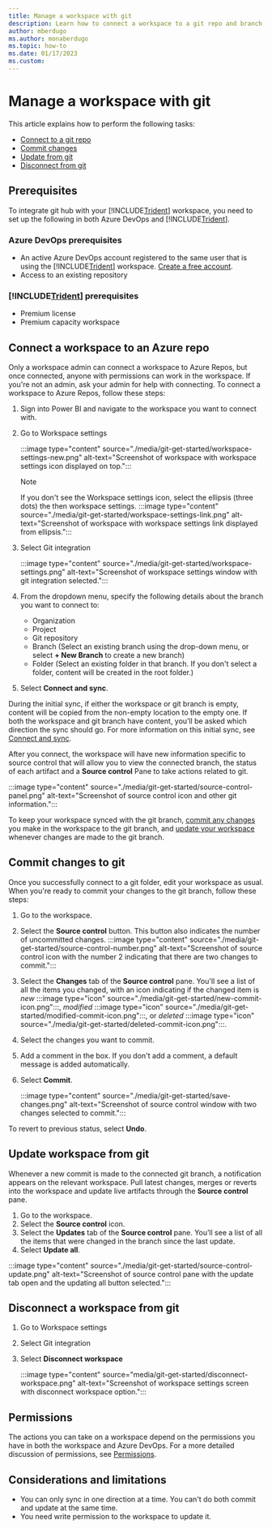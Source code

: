```yaml
---
title: Manage a workspace with git
description: Learn how to connect a workspace to a git repo and branch, commit changes and sync.
author: mberdugo
ms.author: monaberdugo
ms.topic: how-to
ms.date: 01/17/2023
ms.custom: 
---
```


# Manage a workspace with git

This article explains how to perform the following tasks:

- [Connect to a git repo](#connect-a-workspace-to-an-azure-repo)
- [Commit changes](#commit-changes-to-git)
- [Update from git](#update-workspace-from-git)
- [Disconnect from git](#disconnect-a-workspace-from-git)

## Prerequisites

To integrate git hub with your [!INCLUDE[Trident](../../includes/product-name.md)] workspace, you need to set up the following in both Azure DevOps and [!INCLUDE[Trident](../../includes/product-name.md)].

### Azure DevOps prerequisites

- An active Azure DevOps account registered to the same user that is using the [!INCLUDE[Trident](../../includes/product-name.md)] workspace. [Create a free account](https://azure.microsoft.com/products/devops/).
- Access to an existing repository

### [!INCLUDE[Trident](../../includes/product-name.md)] prerequisites

- Premium license
- Premium capacity workspace

## Connect a workspace to an Azure repo

Only a workspace admin can connect a workspace to Azure Repos, but once connected, anyone with permissions can work in the workspace. If you're not an admin, ask your admin for help with connecting. To connect a workspace to Azure Repos, follow these steps:

1. Sign into Power BI and navigate to the workspace you want to connect with.

1. Go to Workspace settings

    :::image type="content" source="./media/git-get-started/workspace-settings-new.png" alt-text="Screenshot of workspace with workspace settings icon displayed on top.":::

    > [!NOTE]
    > If you don't see the Workspace settings icon, select the ellipsis (three dots) the then workspace settings.
    > :::image type="content" source="./media/git-get-started/workspace-settings-link.png" alt-text="Screenshot of workspace with workspace settings link displayed from ellipsis.":::

1. Select Git integration

    :::image type="content" source="./media/git-get-started/workspace-settings.png" alt-text="Screenshot of workspace settings window with git integration selected.":::

1. From the dropdown menu, specify the following details about the branch you want to connect to:

    - Organization
    - Project
    - Git repository
    - Branch (Select an existing branch using the drop-down menu, or select **+ New Branch** to create a new branch)
    - Folder (Select an existing folder in that branch. If you don't select a folder, content will be created in the root folder.)

1. Select **Connect and sync**.

During the initial sync, if either the workspace or git branch is empty, content will be copied from the non-empty location to the empty one. If both the workspace and git branch have content, you’ll be asked which direction the sync should go. For more information on this initial sync, see [Connect and sync](git-integration-process.md#connect-and-sync).

After you connect, the workspace will have new information specific to source control that will allow you to view the connected branch, the status of each artifact and a **Source control** Pane to take actions related to git.

:::image type="content" source="./media/git-get-started/source-control-panel.png" alt-text="Screenshot of source control icon and other git information.":::

To keep your workspace synced with the git branch, [commit any changes](#commit-changes-to-git) you make in the workspace to the git branch, and [update your workspace](#update-workspace-from-git) whenever changes are made to the git branch.

## Commit changes to git

Once you successfully connect to a git folder, edit your workspace as usual. When you're ready to commit your changes to the git branch, follow these steps:

1. Go to the workspace.
1. Select the **Source control** button. This button also indicates the number of uncommitted changes.
    :::image type="content" source="./media/git-get-started/source-control-number.png" alt-text="Screenshot of source control icon with the number 2 indicating that there are two changes to commit.":::
1. Select the **Changes** tab of the **Source control** pane.
   You'll see a list of all the items you changed, with an icon indicating if the changed item is *new* :::image type="icon" source="./media/git-get-started/new-commit-icon.png":::, *modified* :::image type="icon" source="./media/git-get-started/modified-commit-icon.png":::, or *deleted* :::image type="icon" source="./media/git-get-started/deleted-commit-icon.png":::.
1. Select the changes you want to commit.
1. Add a comment in the box. If you don't add a comment, a default message is added automatically.
1. Select **Commit**.

   :::image type="content" source="./media/git-get-started/save-changes.png" alt-text="Screenshot of source control window with two changes selected to commit.":::

To revert to previous status, select **Undo**.

## Update workspace from git

Whenever a new commit is made to the connected git branch, a notification appears on the relevant workspace. Pull latest changes, merges or reverts into the workspace and update live artifacts through the **Source control** pane.

1. Go to the workspace.
1. Select the **Source control** icon.
1. Select the **Updates** tab of the **Source control** pane. You’ll see a list of all the items that were changed in the branch since the last update.
1. Select **Update all**.

:::image type="content" source="./media/git-get-started/source-control-update.png" alt-text="Screenshot of source control pane with the update tab open and the updating all button selected.":::

## Disconnect a workspace from git

1. Go to Workspace settings
1. Select Git integration
1. Select **Disconnect workspace**

    :::image type="content" source="media/git-get-started/disconnect-workspace.png" alt-text="Screenshot of workspace settings screen with disconnect workspace option.":::

## Permissions

The actions you can take on a workspace depend on the permissions you have in both the workspace and Azure DevOps. For a more detailed discussion of permissions, see [Permissions](./git-integration-process.md#permissions).

## Considerations and limitations

- You can only sync in one direction at a time. You can't do both commit and update at the same time.
- You need write permission to the workspace to update it.
